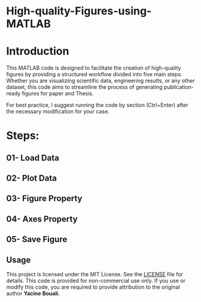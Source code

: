 # High-quality-Figures-using-MATLAB
# Introduction
This MATLAB code is designed to facilitate the creation of high-quality figures by providing a structured workflow divided into five main steps. Whether you are visualizing scientific data, engineering results, or any other dataset, this code aims to streamline the process of generating publication-ready figures for paper and Thesis.

For best practice, I suggest running the code by section (Ctrl+Enter) after the necessary modification for your case.

# Steps:  
## 01- Load Data
## 02- Plot Data
## 03- Figure Property
## 04- Axes Property
## 05- Save Figure


## Usage
This project is licensed under the MIT License. See the [LICENSE](LICENSE) file for details.
This code is provided for non-commercial use only. If you use or modify this code, you are required to provide attribution to the original author **Yacine Bouali**.
